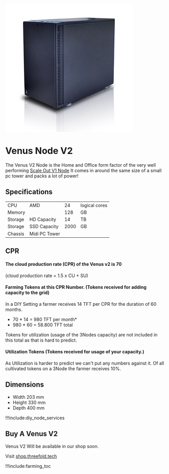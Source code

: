 ![venus node](img/venus_sideview.jpg 'size=200') 

# Venus Node V2

The Venus V2 Node is the Home and Office form factor of the very well performing [Scale Out V1 Node](scale_node_v1)
It comes in around the same size of a small pc tower and packs a lot of power!


## Specifications

|         |               |      |               |
| ------- | ------------- | ---- | ------------- |
| CPU     | AMD           | 24   | logical cores |
| Memory  |               | 128  | GB            |
| Storage | HD Capacity   | 14   | TB            |
| Storage | SSD Capacity  | 2000 | GB            |
| Chassis | Midi PC Tower |      |               |


## CPR 

####  The cloud production rate (CPR) of the Venus v2 is 70

(cloud production rate = 1.5 x CU + SU)

#### Farming Tokens at this CPR Number. (Tokens received for adding capacity to the grid) 

In a DIY Setting a farmer receives 14 TFT per CPR for the duration of 60 months.

- 70 * 14 = 980 TFT per month*
- 980 * 60 = 58.800 TFT total 



Tokens for utilization (usage of the 3Nodes capacity) are not included in this total as that is hard to predict.

#### Utilization Tokens (Tokens received for usage of your capacity.)

As Utilization is harder to predict we can't put any numbers against it.
Of all cultivated tokens on a 3Node the farmer receives 10%.

## Dimensions

* Width 203 mm
* Height 330 mm
* Depth 400 mm 

!!!include:diy_node_services

## Buy A Venus V2

Venus V2 Will be available in our shop soon.

Visit [shop.threefold.tech](https://shop.threefold.tech)

!!!include:farming_toc